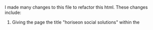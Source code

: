 I made many changes to this file to refactor this html. These changes include:

1. Giving the page the title "horiseon social solutions" within the <title> tag

2. Added missing id classification to line 29, missing id was causing html to not pick up commands from css thus "search engine optimization" button wasn't functioning

3. Added missing alt attributes to the images on line 30, 37, 44, 54, 61, and 68

4. Originally, lines 52, 59, and 66 were assigned to different classes but all were using the same css styling, making three indentical copies of the same code. Added them all to the "benefits-style" class instead, this allowed me to condense the styles applied to the entire class, the h3 tags, and the images into one bracket of code each

5. created the "description" class, which allowed me to combine classes "search-engine-optimization", "online-reputation-management", and "social-media-marketing" into one class. The styles applied to their entire class, h2 tags, and images were condensed as well

6. changed a div tag put into the class "footer" to a <footer> tag, therefore changing the css from .footer { to footer {



# 01HW-CodeRefactor